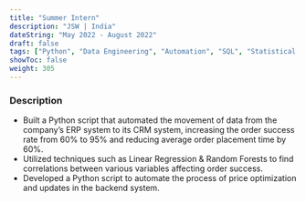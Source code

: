 ```yaml
---
title: "Summer Intern"
description: "JSW | India"
dateString: "May 2022 - August 2022"
draft: false
tags: ["Python", "Data Engineering", "Automation", "SQL", "Statistical Analysis", "Git"]
showToc: false
weight: 305
---
```


### Description

- Built a Python script that automated the movement of data from the company’s ERP system to its CRM system, increasing the order success rate from 60% to 95% and reducing average order placement time by 60%.
- Utilized techniques such as Linear Regression & Random Forests to find correlations between various variables affecting order success.
- Developed a Python script to automate the process of price optimization and updates in the backend system.

